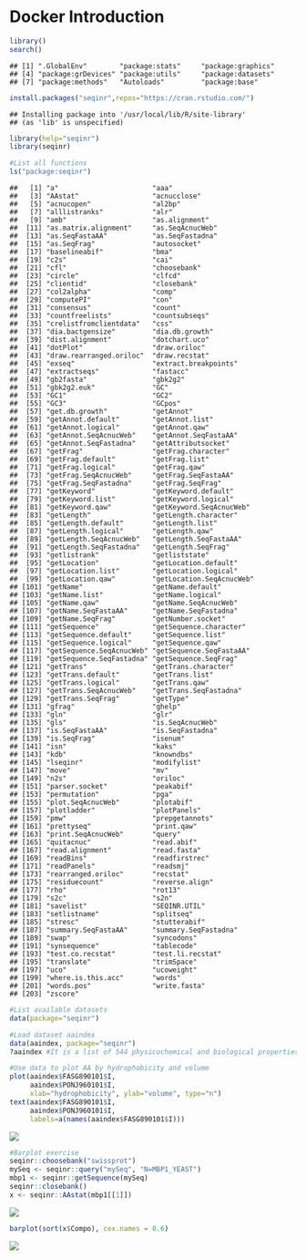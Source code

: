 Docker Introduction
================

``` r
library()
search()
```

    ## [1] ".GlobalEnv"        "package:stats"     "package:graphics" 
    ## [4] "package:grDevices" "package:utils"     "package:datasets" 
    ## [7] "package:methods"   "Autoloads"         "package:base"

``` r
install.packages("seqinr",repos="https://cran.rstudio.com/") 
```

    ## Installing package into '/usr/local/lib/R/site-library'
    ## (as 'lib' is unspecified)

``` r
library(help="seqinr") 
library(seqinr)

#List all functions
ls("package:seqinr")
```

    ##   [1] "a"                       "aaa"                    
    ##   [3] "AAstat"                  "acnucclose"             
    ##   [5] "acnucopen"               "al2bp"                  
    ##   [7] "alllistranks"            "alr"                    
    ##   [9] "amb"                     "as.alignment"           
    ##  [11] "as.matrix.alignment"     "as.SeqAcnucWeb"         
    ##  [13] "as.SeqFastaAA"           "as.SeqFastadna"         
    ##  [15] "as.SeqFrag"              "autosocket"             
    ##  [17] "baselineabif"            "bma"                    
    ##  [19] "c2s"                     "cai"                    
    ##  [21] "cfl"                     "choosebank"             
    ##  [23] "circle"                  "clfcd"                  
    ##  [25] "clientid"                "closebank"              
    ##  [27] "col2alpha"               "comp"                   
    ##  [29] "computePI"               "con"                    
    ##  [31] "consensus"               "count"                  
    ##  [33] "countfreelists"          "countsubseqs"           
    ##  [35] "crelistfromclientdata"   "css"                    
    ##  [37] "dia.bactgensize"         "dia.db.growth"          
    ##  [39] "dist.alignment"          "dotchart.uco"           
    ##  [41] "dotPlot"                 "draw.oriloc"            
    ##  [43] "draw.rearranged.oriloc"  "draw.recstat"           
    ##  [45] "exseq"                   "extract.breakpoints"    
    ##  [47] "extractseqs"             "fastacc"                
    ##  [49] "gb2fasta"                "gbk2g2"                 
    ##  [51] "gbk2g2.euk"              "GC"                     
    ##  [53] "GC1"                     "GC2"                    
    ##  [55] "GC3"                     "GCpos"                  
    ##  [57] "get.db.growth"           "getAnnot"               
    ##  [59] "getAnnot.default"        "getAnnot.list"          
    ##  [61] "getAnnot.logical"        "getAnnot.qaw"           
    ##  [63] "getAnnot.SeqAcnucWeb"    "getAnnot.SeqFastaAA"    
    ##  [65] "getAnnot.SeqFastadna"    "getAttributsocket"      
    ##  [67] "getFrag"                 "getFrag.character"      
    ##  [69] "getFrag.default"         "getFrag.list"           
    ##  [71] "getFrag.logical"         "getFrag.qaw"            
    ##  [73] "getFrag.SeqAcnucWeb"     "getFrag.SeqFastaAA"     
    ##  [75] "getFrag.SeqFastadna"     "getFrag.SeqFrag"        
    ##  [77] "getKeyword"              "getKeyword.default"     
    ##  [79] "getKeyword.list"         "getKeyword.logical"     
    ##  [81] "getKeyword.qaw"          "getKeyword.SeqAcnucWeb" 
    ##  [83] "getLength"               "getLength.character"    
    ##  [85] "getLength.default"       "getLength.list"         
    ##  [87] "getLength.logical"       "getLength.qaw"          
    ##  [89] "getLength.SeqAcnucWeb"   "getLength.SeqFastaAA"   
    ##  [91] "getLength.SeqFastadna"   "getLength.SeqFrag"      
    ##  [93] "getlistrank"             "getliststate"           
    ##  [95] "getLocation"             "getLocation.default"    
    ##  [97] "getLocation.list"        "getLocation.logical"    
    ##  [99] "getLocation.qaw"         "getLocation.SeqAcnucWeb"
    ## [101] "getName"                 "getName.default"        
    ## [103] "getName.list"            "getName.logical"        
    ## [105] "getName.qaw"             "getName.SeqAcnucWeb"    
    ## [107] "getName.SeqFastaAA"      "getName.SeqFastadna"    
    ## [109] "getName.SeqFrag"         "getNumber.socket"       
    ## [111] "getSequence"             "getSequence.character"  
    ## [113] "getSequence.default"     "getSequence.list"       
    ## [115] "getSequence.logical"     "getSequence.qaw"        
    ## [117] "getSequence.SeqAcnucWeb" "getSequence.SeqFastaAA" 
    ## [119] "getSequence.SeqFastadna" "getSequence.SeqFrag"    
    ## [121] "getTrans"                "getTrans.character"     
    ## [123] "getTrans.default"        "getTrans.list"          
    ## [125] "getTrans.logical"        "getTrans.qaw"           
    ## [127] "getTrans.SeqAcnucWeb"    "getTrans.SeqFastadna"   
    ## [129] "getTrans.SeqFrag"        "getType"                
    ## [131] "gfrag"                   "ghelp"                  
    ## [133] "gln"                     "glr"                    
    ## [135] "gls"                     "is.SeqAcnucWeb"         
    ## [137] "is.SeqFastaAA"           "is.SeqFastadna"         
    ## [139] "is.SeqFrag"              "isenum"                 
    ## [141] "isn"                     "kaks"                   
    ## [143] "kdb"                     "knowndbs"               
    ## [145] "lseqinr"                 "modifylist"             
    ## [147] "move"                    "mv"                     
    ## [149] "n2s"                     "oriloc"                 
    ## [151] "parser.socket"           "peakabif"               
    ## [153] "permutation"             "pga"                    
    ## [155] "plot.SeqAcnucWeb"        "plotabif"               
    ## [157] "plotladder"              "plotPanels"             
    ## [159] "pmw"                     "prepgetannots"          
    ## [161] "prettyseq"               "print.qaw"              
    ## [163] "print.SeqAcnucWeb"       "query"                  
    ## [165] "quitacnuc"               "read.abif"              
    ## [167] "read.alignment"          "read.fasta"             
    ## [169] "readBins"                "readfirstrec"           
    ## [171] "readPanels"              "readsmj"                
    ## [173] "rearranged.oriloc"       "recstat"                
    ## [175] "residuecount"            "reverse.align"          
    ## [177] "rho"                     "rot13"                  
    ## [179] "s2c"                     "s2n"                    
    ## [181] "savelist"                "SEQINR.UTIL"            
    ## [183] "setlistname"             "splitseq"               
    ## [185] "stresc"                  "stutterabif"            
    ## [187] "summary.SeqFastaAA"      "summary.SeqFastadna"    
    ## [189] "swap"                    "syncodons"              
    ## [191] "synsequence"             "tablecode"              
    ## [193] "test.co.recstat"         "test.li.recstat"        
    ## [195] "translate"               "trimSpace"              
    ## [197] "uco"                     "ucoweight"              
    ## [199] "where.is.this.acc"       "words"                  
    ## [201] "words.pos"               "write.fasta"            
    ## [203] "zscore"

``` r
#List available datasets
data(package="seqinr")

#Load dataset aaindex
data(aaindex, package="seqinr") 
?aaindex #It is a list of 544 physicochemical and biological properties for the 20 amino-acids
```

``` r
#Use data to plot AA by hydrophobicity and volume
plot(aaindex$FASG890101$I,
     aaindex$PONJ960101$I,
     xlab="hydrophobicity", ylab="volume", type="n")
text(aaindex$FASG890101$I,
     aaindex$PONJ960101$I,
     labels=a(names(aaindex$FASG890101$I)))
```

![](Docker_Introduction_files/figure-gfm/unnamed-chunk-2-1.png)<!-- -->

``` r
#Barplot exercise
seqinr::choosebank("swissprot")
mySeq <- seqinr::query("mySeq", "N=MBP1_YEAST")
mbp1 <- seqinr::getSequence(mySeq)
seqinr::closebank()
x <- seqinr::AAstat(mbp1[[1]])
```

![](Docker_Introduction_files/figure-gfm/unnamed-chunk-3-1.png)<!-- -->

``` r
barplot(sort(x$Compo), cex.names = 0.6)
```

![](Docker_Introduction_files/figure-gfm/unnamed-chunk-3-2.png)<!-- -->

